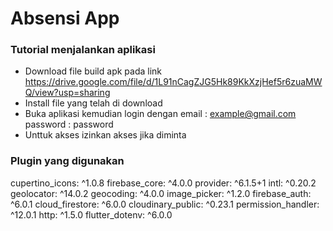 # Absensi App

### Tutorial menjalankan aplikasi

- Download file build apk pada link https://drive.google.com/file/d/1L91nCagZJG5Hk89KkXzjHef5r6zuaMWQ/view?usp=sharing
- Install file yang telah di download
- Buka aplikasi kemudian login dengan
    email : example@gmail.com
    password : password
- Unttuk akses izinkan akses jika diminta

### Plugin yang digunakan

cupertino_icons: ^1.0.8
firebase_core: ^4.0.0
provider: ^6.1.5+1
intl: ^0.20.2
geolocator: ^14.0.2
geocoding: ^4.0.0
image_picker: ^1.2.0
firebase_auth: ^6.0.1
cloud_firestore: ^6.0.0
cloudinary_public: ^0.23.1
permission_handler: ^12.0.1
http: ^1.5.0
flutter_dotenv: ^6.0.0
